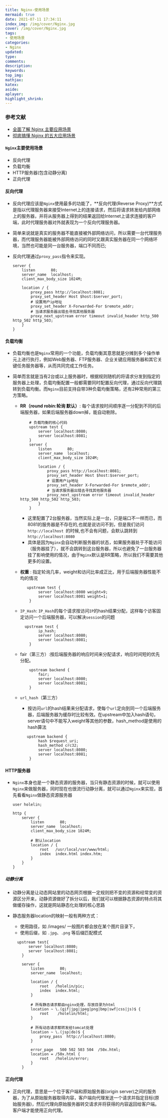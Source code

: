 ```yaml
---
title: Nginx-使用场景
mermaid: true
date: 2021-07-11 17:34:11
index_img: /img/cover/Nginx.jpg
cover: /img/cover/Nginx.jpg
tags:
- 使用场景
categories:
- Nginx
updated:
type:
comments:
description:
keywords:
top_img:
mathjax:
katex:
aside:
aplayer:
highlight_shrink:
---
```


### 参考文献

* [全面了解 Nginx 主要应用场景](https://mp.weixin.qq.com/s?__biz=MzI4Njc5NjM1NQ==&mid=2247491016&idx=1&sn=292d86dec1eb0766e94312c78b8ec425&chksm=ebd622e4dca1abf2c8452dc400ea07bda73cbe0eda5c4cecaaaa9f54ec5e7fe813a7272c81c6&scene=0&xtrack=1#rd)
* [彻底搞懂 Nginx 的五大应用场景](https://mp.weixin.qq.com/s/-NoWQKHP842BNzU_K7YRVQ)

#### `Nginx`主要使用场景

* 反向代理
* 负载均衡
* HTTP服务器(包含动静分离)
* 正向代理

#### 反向代理

* 反向代理应该是`Nginx`使用最多的功能了，**反向代理(Reverse Proxy)**方式是指以代理服务器来接受Internet上的连接请求，然后将请求转发给内部网络上的服务器，并将从服务器上得到的结果返回给Internet上请求连接的客户端，此时代理服务器对外就表现为一个反向代理服务器。

* 简单来说就是真实的服务器不能直接被外部网络访问，所以需要一台代理服务器，而代理服务器能被外部网络访问的同时又跟真实服务器在同一个网络环境，当然也可能是同一台服务器，端口不同而已;

* 反向代理通过`proxy_pass`指令来实现。

  ```
  server {
      listen       80;
      server_name  localhost;
      client_max_body_size 1024M;
  
      location / {
          proxy_pass http://localhost:8081;
          proxy_set_header Host $host:$server_port;
          # 设置用户ip地址
          proxy_set_header X-Forwarded-For $remote_addr;
          # 当请求服务器出错去寻找其他服务器
          proxy_next_upstream error timeout invalid_header http_500 http_502 http_503; 
      }
  }  
  ```

#### 负载均衡

* 负载均衡也是`Nginx`常用的一个功能，负载均衡其意思就是分摊到多个操作单元上进行执行，例如Web服务器、FTP服务器、企业关键应用服务器和其它关键任务服务器等，从而共同完成工作任务。

* 简单而言就是当有2台或以上服务器时，根据规则随机的将请求分发到指定的服务器上处理，负载均衡配置一般都需要同时配置反向代理，通过反向代理跳转到负载均衡。而`Nginx`目前支持自带3种负载均衡策略，还有2种常用的第三方策略。

  * **RR（round robin:轮询 默认）**: 每个请求按时间顺序逐一分配到不同的后端服务器，如果后端服务器down掉，能自动剔除。

    ```
    	# 负载均衡的核心代码
    	upstream test {
            server localhost:8080;
            server localhost:8081;
        }
        server {
            listen       80;
            server_name  localhost;
            client_max_body_size 1024M;
    
            location / {
                proxy_pass http://localhost:8081;
                proxy_set_header Host $host:$server_port;
                # 设置用户ip地址
                proxy_set_header X-Forwarded-For $remote_addr;
                # 当请求服务器出错去寻找其他服务器
                proxy_next_upstream error timeout invalid_header http_500 http_502 http_503; 
            }
        }  
    ```

    * 这里配置了2台服务器，当然实际上是一台，只是端口不一样而已，而8081的服务器是不存在的,也就是说访问不到，但是我们访问`http://localhost `的时候,也不会有问题，会默认跳转到`http://localhost:8080`
    * 具体是因为`Nginx`会自动判断服务器的状态，如果服务器处于不能访问（服务器挂了），就不会跳转到这台服务器，所以也避免了一台服务器挂了影响使用的情况，由于`Nginx`默认是RR策略，所以我们不需要其他更多的设置。

  * **权重** : 指定轮询几率，weight和访问比率成正比，用于后端服务器性能不均的情况

    ```
       upstream test {
            server localhost:8080 weight=9;
            server localhost:8081 weight=1;
        }
    ```

  * `IP_Hash`: `IP_Hash`的每个请求按访问`IP`的hash结果分配，这样每个访客固定访问一个后端服务器，可以解决`session`的问题

    ```
      upstream test {
            ip_hash;
            server localhost:8080;
            server localhost:8081;
        }
    ```

  * fair（第三方）:按后端服务器的响应时间来分配请求，响应时间短的优先分配。

    ```
        upstream backend { 
            fair; 
            server localhost:8080;
            server localhost:8081;
        } 
    ```

  * `url_hash`（第三方）

    * 按访问`url`的hash结果来分配请求，使每个`url`定向到同一个后端服务器，后端服务器为缓存时比较有效。在upstream中加入hash语句，server语句中不能写入weight等其他的参数，hash_method是使用的hash算法

    ```
       upstream backend { 
            hash $request_uri; 
            hash_method crc32; 
            server localhost:8080;
            server localhost:8081;
        } 
    ```

#### HTTP服务器

* `Nginx`本身也是一个静态资源的服务器，当只有静态资源的时候，就可以使用`Nginx`来做服务器，同时现在也很流行动静分离，就可以通过`Nginx`来实现，首先看看`Nginx`做静态资源服务器

  ```
  user holelin;
  
  http {
      server {
          listen       80;
          server_name  localhost;
          client_max_body_size 1024M;
  
          # 默认location
          location / {
              root   /usr/local/var/www/html;
              index  index.html index.htm;
          }
      }
  }
  ```

##### 动静分离

* 动静分离是让动态网站里的动态网页根据一定规则把不变的资源和经常变的资源区分开来，动静资源做好了拆分以后，我们就可以根据静态资源的特点将其做缓存操作，这就是网站静态化处理的核心思路

* 静态服务器location的映射一般有两种方式：

  - 使用路径，如 /images/ 一般图片都会放在某个图片目录下，
  - 使用后缀，如 `.jpg`、`.png` 等后缀匹配模式


  ```
  	upstream test{  
         server localhost:8080;  
         server localhost:8081;  
      }   
  
      server {  
          listen       80;  
          server_name  localhost;  
  
          location / {  
              root   /holelin/pic;  
              index  index.html;  
          }  
  
          # 所有静态请求都由nginx处理，存放目录为html  
          location ~ \.(gif|jpg|jpeg|png|bmp|swf|css|js)$ {  
              root    /holelin/html;  
          }  
  
          # 所有动态请求都转发给tomcat处理  
          location ~ \.(jsp|do)$ {  
              proxy_pass  http://localhost:8080;  
          }  
  
          error_page   500 502 503 504  /50x.html;  
          location = /50x.html {  
              root   /holelin/error;  
          }  
      }  
  ```

#### 正向代理

* 正向代理，意思是一个位于客户端和原始服务器(origin server)之间的服务器，为了从原始服务器取得内容，客户端向代理发送一个请求并指定目标(原始服务器)，然后代理向原始服务器转交请求并将获得的内容返回给客户端。客户端才能使用正向代理。





